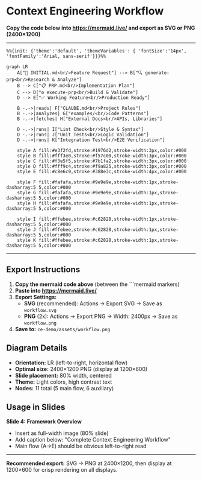# Context Engineering Workflow

**Copy the code below into https://mermaid.live/ and export as SVG or PNG (2400×1200)**

---

```mermaid
%%{init: {'theme':'default', 'themeVariables': { 'fontSize':'14px', 'fontFamily':'Arial, sans-serif'}}}%%

graph LR
    A["📝 INITIAL.md<br/>Feature Request"] --> B["🔍 generate-prp<br/>Research & Analyze"]
    B --> C["📋 PRP.md<br/>Implementation Plan"]
    C --> D["⚙️ execute-prp<br/>Build & Validate"]
    D --> E["✅ Working Feature<br/>Production Ready"]

    B -.->|reads| F["CLAUDE.md<br/>Project Rules"]
    B -.->|analyzes| G["examples/<br/>Code Patterns"]
    B -.->|fetches| H["External Docs<br/>APIs, Libraries"]

    D -.->|runs| I["Lint Check<br/>Style & Syntax"]
    D -.->|runs| J["Unit Tests<br/>Logic Validation"]
    D -.->|runs| K["Integration Test<br/>E2E Verification"]

    style A fill:#e3f2fd,stroke:#1976d2,stroke-width:3px,color:#000
    style B fill:#fff3e0,stroke:#f57c00,stroke-width:3px,color:#000
    style C fill:#f3e5f5,stroke:#7b1fa2,stroke-width:3px,color:#000
    style D fill:#fff9c4,stroke:#f9a825,stroke-width:3px,color:#000
    style E fill:#c8e6c9,stroke:#388e3c,stroke-width:4px,color:#000

    style F fill:#fafafa,stroke:#9e9e9e,stroke-width:1px,stroke-dasharray:5 5,color:#000
    style G fill:#fafafa,stroke:#9e9e9e,stroke-width:1px,stroke-dasharray:5 5,color:#000
    style H fill:#fafafa,stroke:#9e9e9e,stroke-width:1px,stroke-dasharray:5 5,color:#000

    style I fill:#ffebee,stroke:#c62828,stroke-width:1px,stroke-dasharray:5 5,color:#000
    style J fill:#ffebee,stroke:#c62828,stroke-width:1px,stroke-dasharray:5 5,color:#000
    style K fill:#ffebee,stroke:#c62828,stroke-width:1px,stroke-dasharray:5 5,color:#000
```

---

## Export Instructions

1. **Copy the mermaid code above** (between the \`\`\`mermaid markers)
2. **Paste into https://mermaid.live/**
3. **Export Settings:**
   - **SVG** (recommended): Actions → Export SVG → Save as `workflow.svg`
   - **PNG** (2x): Actions → Export PNG → Width: 2400px → Save as `workflow.png`
4. **Save to:** `ce-demo/assets/workflow.png`

## Diagram Details

- **Orientation:** LR (left-to-right, horizontal flow)
- **Optimal size:** 2400×1200 PNG (display at 1200×600)
- **Slide placement:** 80% width, centered
- **Theme:** Light colors, high contrast text
- **Nodes:** 11 total (5 main flow, 6 auxiliary)

## Usage in Slides

**Slide 4: Framework Overview**
- Insert as full-width image (80% slide)
- Add caption below: "Complete Context Engineering Workflow"
- Main flow (A→E) should be obvious left-to-right read

---

**Recommended export:** SVG → PNG at 2400×1200, then display at 1200×600 for crisp rendering on all displays.
